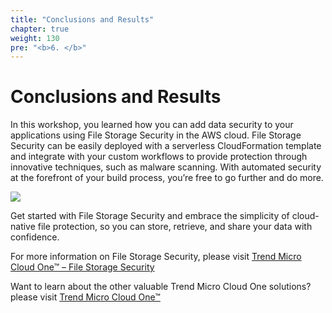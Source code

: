 ```yaml
---
title: "Conclusions and Results"
chapter: true
weight: 130
pre: "<b>6. </b>"
---
```


# Conclusions and Results

In this workshop, you learned how you can add data security to your applications using File Storage Security in the AWS cloud.  File Storage Security can be easily deployed with a serverless CloudFormation template and integrate with your custom workflows to provide protection through innovative techniques, such as malware scanning. With automated security at the forefront of your build process, you’re free to go further and do more.

<img src="/images/dogs.gif"></img>

Get started with File Storage Security and embrace the simplicity of cloud-native file protection, so you can store, retrieve, and share your data with confidence.

For more information on File Storage Security, please visit [Trend Micro Cloud One™ – File Storage Security](https://www.trendmicro.com/en_us/business/products/hybrid-cloud/cloud-one-file-storage-security.html)

Want to learn about the other valuable Trend Micro Cloud One solutions? please visit [Trend Micro Cloud One™](https://www.trendmicro.com/cloudone)